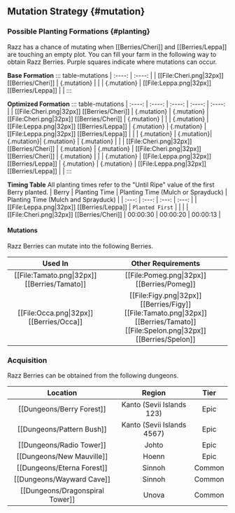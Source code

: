 ## Mutation Strategy {#mutation}

### Possible Planting Formations {#planting}

Razz has a chance of mutating when [[Berries/Cheri]] and [[Berries/Leppa]] are touching an empty plot. You can fill your farm in the following way to obtain Razz Berries. Purple squares indicate where mutations can occur.

**Base Formation**
::: table-mutations
| :----: | :----: |
| [[File:Cheri.png\|32px]] [[Berries/Cheri]] | {.mutation} | |
| {.mutation} | [[File:Leppa.png\|32px]] [[Berries/Leppa]] | |
:::

**Optimized Formation**
::: table-mutations
| :----: | :----: | :----: | :----: | :----: |
| [[File:Cheri.png\|32px]] [[Berries/Cheri]] | {.mutation} | {.mutation} | [[File:Cheri.png\|32px]] [[Berries/Cheri]] | {.mutation} | |
| {.mutation} | [[File:Leppa.png\|32px]] [[Berries/Leppa]] | {.mutation} | {.mutation} | [[File:Leppa.png\|32px]] [[Berries/Leppa]] | |
| {.mutation} | {.mutation}| {.mutation}| {.mutation} | {.mutation} | |
| [[File:Cheri.png\|32px]] [[Berries/Cheri]] | {.mutation} | {.mutation} | [[File:Cheri.png\|32px]] [[Berries/Cheri]] | {.mutation} | |
| {.mutation} | [[File:Leppa.png\|32px]] [[Berries/Leppa]] | {.mutation} | {.mutation} | [[File:Leppa.png\|32px]] [[Berries/Leppa]] | |
:::

**Timing Table**
All planting times refer to the "Until Ripe" value of the first Berry planted.
| Berry                                         | Planting Time | Planting Time (Mulch or Sprayduck)    | Planting Time (Mulch and Sprayduck)   |
| :---:                                         | :---:         | :---:                                 | :---:                                 |
| [[File:Leppa.png\|32px]] [[Berries/Leppa]]    | `Planted First` | | |
| [[File:Cheri.png\|32px]] [[Berries/Cheri]]    | 00:00:30      | 00:00:20                              | 00:00:13                                 |

#### Mutations
Razz Berries can mutate into the following Berries.

| Used In                                       | Other Requirements |
| :---:                                         | :---: |
| [[File:Tamato.png\|32px]] [[Berries/Tamato]]  | [[File:Pomeg.png\|32px]] [[Berries/Pomeg]] |
| [[File:Occa.png\|32px]] [[Berries/Occa]]      | [[File:Figy.png\|32px]] [[Berries/Figy]] [[File:Tamato.png\|32px]] [[Berries/Tamato]] [[File:Spelon.png\|32px]] [[Berries/Spelon]] |

### Acquisition
Razz Berries can be obtained from the following dungeons.

| Location	                        | Region | Tier	    |
| :---:                             | :---:     | :---:         |
| [[Dungeons/Berry Forest]]	        | Kanto (Sevii Islands 123) | Epic  	|
| [[Dungeons/Pattern Bush]]	        | Kanto (Sevii Islands 4567) | Epic  	|
| [[Dungeons/Radio Tower]]	        | Johto | Epic  	|
| [[Dungeons/New Mauville]]	        | Hoenn | Epic  	|
| [[Dungeons/Eterna Forest]]        | Sinnoh | Common	|
| [[Dungeons/Wayward Cave]]         | Sinnoh | Common	|
| [[Dungeons/Dragonspiral Tower]]   | Unova | Common	|
